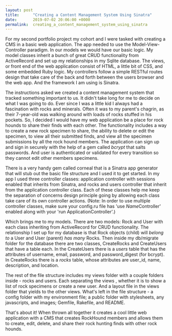 ```yaml
---
layout: post
title:      "Creating a Content Management System Using Sinatra"
date:       2019-07-02 20:06:00 +0000
permalink:  creating_a_content_management_system_using_sinatra
---
```



For my second portfolio project my cohort and I were tasked with creating a CMS in a basic web application. The app needed to use the Model-View-Controller paradigm. In our models we would have our basic logic. My model classes inherit a bunch of great CRUD functionality from ActiveRecord and set up my relationships in my Sqlite database. The views, or front end of the web application consist of HTML, a little bit of CSS, and some embedded Ruby logic. My controllers follow a simple RESTful routes design that take care of the back and forth between the users browser and the web app. And the framework I am using is Sinatra.

The instructions asked we created a content management system that tracked something important to us. It didn't take long for me to decide on what I was going to do. Ever since I was a little kid I always had a fascination with rocks and minerals. Often it was to my parent's chagrin, as their 7-year-old was walking around with loads of rocks stuffed in his pockets. So, I decided I would have my web application be a place for rock hounds to share their finds with each other. The functionality includes a way to create a new rock specimen to share, the ability to delete or edit the specimen, to view all their submitted finds, and view all the specimen submissions by all the rock hound members. The application can sign up and sign in securely with the help of a gem called *bcrypt* that salts passwords. And user is authenticated or validated for every transition so they cannot edit other members specimens.

There is a very handy gem called corneal that is a Sinatra app generator that will stub out the basic file structure and I used it to get started. In my app I used three controller classes: application controller with sessions enabled that inherits from Sinatra, and rocks and users controller that inherit from the application controller class. Each of these classes help me keep the separation of concerns design principle going by allowing each class take care of its own controller actions. (Note: In order to use multiple controller classes, make sure your config.ru file has 'use *Name*Controller' enabled along with your 'run ApplicationController'.) 

Which brings me to my models. There are two models: Rock and User with each class inheriting from ActiveRecord for CRUD functionality. The relationship I set up for my database is that Rock objects (child) will *belong to* a User and User (parent) *has many* Rocks. Then inside my db/migrate folder for the database there are two classes, CreateRocks and CreateUsers that have a table each. In the CreateUsers there is a *users* table that has the attributes of username, email, password, and password_digest (for bcrypt). In CreateRocks there is a *rocks* table, whose attributes are user_id, name, description, and location. 

The rest of the file structure includes my views folder with a couple folders inside - rocks and users. Each separating the views , whether it is to show a list of rock specimens or create a new user. And a layout file in the views folder that yields to the other views. What's left in the file structure - a config folder with my environment file; a public folder with stylesheets, any javascripts, and images; Gemfile, Rakefile, and README. 

That's about it! When thrown all together it creates a cool little web application with a CMS that creates RockHound members and allows them to create, edit, delete, and share their rock hunting finds with other rock hounds.





